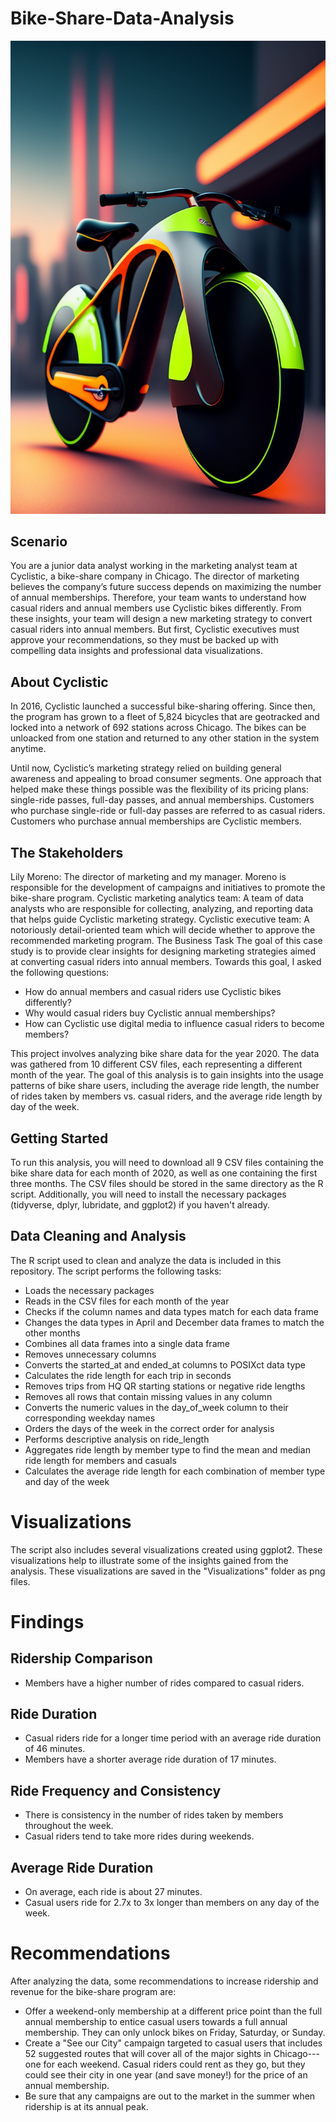 # Bike-Share-Data-Analysis
![Alt text](https://github.com/NidzaMajstor/Bike-Share-Analysis/blob/main/image.jpg "Image")

## Scenario
You are a junior data analyst working in the marketing analyst team at Cyclistic, a bike-share company in Chicago. The director of marketing believes the company’s future success depends on maximizing the number of annual memberships. Therefore, your team wants to understand how casual riders and annual members use Cyclistic bikes differently. From these insights, your team will design a new marketing strategy to convert casual riders into annual members. But first, Cyclistic executives must approve your recommendations, so they must be backed up with compelling data insights and professional data visualizations.

## About Cyclistic
In 2016, Cyclistic launched a successful bike-sharing offering. Since then, the program has grown to a fleet of 5,824 bicycles that are geotracked and locked into a network of 692 stations across Chicago. The bikes can be unloacked from one station and returned to any other station in the system anytime.

Until now, Cyclistic’s marketing strategy relied on building general awareness and appealing to broad consumer segments. One approach that helped make these things possible was the flexibility of its pricing plans: single-ride passes, full-day passes, and annual memberships. Customers who purchase single-ride or full-day passes are referred to as casual riders. Customers who purchase annual memberships are Cyclistic members.

## The Stakeholders
Lily Moreno: The director of marketing and my manager. Moreno is responsible for the development of campaigns and initiatives to promote the bike-share program.
Cyclistic marketing analytics team: A team of data analysts who are responsible for collecting, analyzing, and reporting data that helps guide Cyclistic marketing strategy.
Cyclistic executive team: A notoriously detail-oriented team which will decide whether to approve the recommended marketing program.
The Business Task
The goal of this case study is to provide clear insights for designing marketing strategies aimed at converting casual riders into annual members. Towards this goal, I asked the following questions:

* How do annual members and casual riders use Cyclistic bikes differently?
* Why would casual riders buy Cyclistic annual memberships?
* How can Cyclistic use digital media to influence casual riders to become members?


This project involves analyzing bike share data for the year 2020. The data was gathered from 10 different CSV files, each representing a different month of the year. The goal of this analysis is to gain insights into the usage patterns of bike share users, including the average ride length, the number of rides taken by members vs. casual riders, and the average ride length by day of the week.

## Getting Started
To run this analysis, you will need to download all 9 CSV files containing the bike share data for each month of 2020, as well as one containing the first three months. The CSV files should be stored in the same directory as the R script. Additionally, you will need to install the necessary packages (tidyverse, dplyr, lubridate, and ggplot2) if you haven't already.

## Data Cleaning and Analysis
The R script used to clean and analyze the data is included in this repository. The script performs the following tasks:

* Loads the necessary packages
* Reads in the CSV files for each month of the year
* Checks if the column names and data types match for each data frame
* Changes the data types in April and December data frames to match the other months
* Combines all data frames into a single data frame
* Removes unnecessary columns
* Converts the started_at and ended_at columns to POSIXct data type
* Calculates the ride length for each trip in seconds
* Removes trips from HQ QR starting stations or negative ride lengths
* Removes all rows that contain missing values in any column
* Converts the numeric values in the day_of_week column to their corresponding weekday names
* Orders the days of the week in the correct order for analysis
* Performs descriptive analysis on ride_length
* Aggregates ride length by member type to find the mean and median ride length for members and casuals
* Calculates the average ride length for each combination of member type and day of the week

# Visualizations
The script also includes several visualizations created using ggplot2. These visualizations help to illustrate some of the insights gained from the analysis. 
These visualizations are saved in the "Visualizations" folder as png files.

# Findings
## Ridership Comparison
* Members have a higher number of rides compared to casual riders.
## Ride Duration
* Casual riders ride for a longer time period with an average ride duration of 46 minutes.
* Members have a shorter average ride duration of 17 minutes.
## Ride Frequency and Consistency
* There is consistency in the number of rides taken by members throughout the week.
* Casual riders tend to take more rides during weekends.
## Average Ride Duration
* On average, each ride is about 27 minutes.
* Casual users ride for 2.7x to 3x longer than members on any day of the week.

# Recommendations

After analyzing the data, some recommendations to increase ridership and revenue for the bike-share program are:

* Offer a weekend-only membership at a different price point than the full annual membership to entice casual users towards a full annual membership. They can only unlock bikes on Friday, Saturday, or Sunday.
* Create a "See our City" campaign targeted to casual users that includes 52 suggested routes that will cover all of the major sights in Chicago---one for each weekend. Casual riders could rent as they go, but they could see their city in one year (and save money!) for the price of an annual membership.
* Be sure that any campaigns are out to the market in the summer when ridership is at its annual peak.
